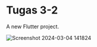 # Tugas 3-2

A new Flutter project.

![Screenshot 2024-03-04 141824](https://github.com/MuhammadHudaibi/Tugas3-2/assets/91574082/30c4d384-8168-411b-a6a3-a3027bc16040)
